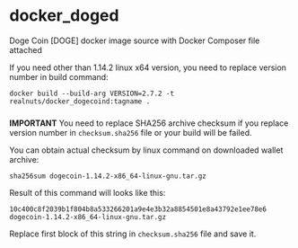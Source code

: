 # docker_doged
Doge Coin [DOGE] docker image source with Docker Composer file attached

If you need other than 1.14.2 linux x64 version, you need to replace version number in build command:


```
docker build --build-arg VERSION=2.7.2 -t realnuts/docker_dogecoind:tagname .
```

###
**IMPORTANT**
You need to replace SHA256 archive checksum if you replace version number in `checksum.sha256` file or your build will be failed.

You can obtain actual checksum by linux command on downloaded wallet archive:
```
sha256sum dogecoin-1.14.2-x86_64-linux-gnu.tar.gz
```

Result of this command will looks like this:
```
10c400c8f2039b1f804b8a533266201a9e4e3b32a8854501e8a43792e1ee78e6  dogecoin-1.14.2-x86_64-linux-gnu.tar.gz
```
Replace first block of this string in `checksum.sha256` file and save it.
